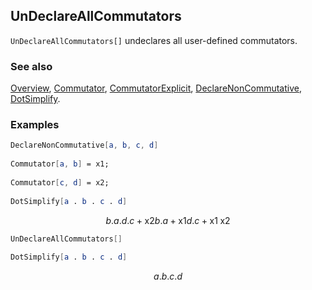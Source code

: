 ## UnDeclareAllCommutators

`UnDeclareAllCommutators[]` undeclares all user-defined commutators.

### See also

[Overview](Extra/FeynCalc.md), [Commutator](Commutator.md), [CommutatorExplicit](CommutatorExplicit.md), [DeclareNonCommutative](DeclareNonCommutative.md), [DotSimplify](DotSimplify.md).

### Examples

```mathematica
DeclareNonCommutative[a, b, c, d] 
 
Commutator[a, b] = x1; 
 
Commutator[c, d] = x2; 
 
DotSimplify[a . b . c . d]
```

$$b.a.d.c+\text{x2} b.a+\text{x1} d.c+\text{x1} \;\text{x2}$$

```mathematica
UnDeclareAllCommutators[] 
 
DotSimplify[a . b . c . d]
```

$$a.b.c.d$$